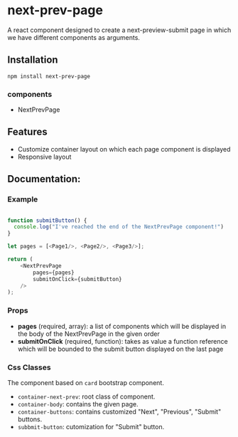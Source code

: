 # next-prev-page
A react component designed to create a next-preview-submit page in which we have different components as arguments.

## Installation  
```  
npm install next-prev-page  
```  
### components

 - NextPrevPage 


## Features
 - Customize container layout on which each page component is displayed
 - Responsive layout


## Documentation:  
### Example
```javascript

function submitButton() {
  console.log("I've reached the end of the NextPrevPage component!")
}

let pages = [<Page1/>, <Page2/>, <Page3/>];

return (  
    <NextPrevPage 
        pages={pages} 
        submitOnClick={submitButton}
    /> 
);
```
### Props
 - **pages** (required, array): a list of components which will be displayed in the body of the NextPrevPage in the given order 
 - **submitOnClick** (required, function): takes as value a function reference which will be bounded to the submit button displayed on the last page

### Css Classes
The component based on `card` bootstrap component.

 - `container-next-prev`: root class of component.
 - `container-body`: contains the given page.
 - `container-buttons`: contains customized "Next", "Previous", "Submit" buttons.
 - `subbmit-button`: cutomization for "Submit" button. 